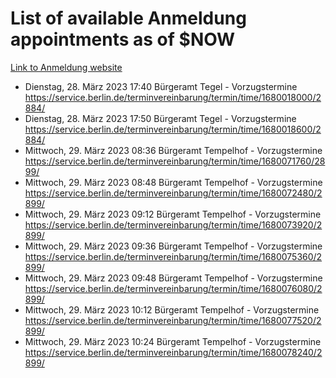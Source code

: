 # List of available Anmeldung appointments as of $NOW
[Link to Anmeldung website](https://service.berlin.de/terminvereinbarung/termin/tag.php?termin=1&anliegen[]=120686&dienstleisterlist=122210,122217,327316,122219,327312,122227,327314,122231,327346,122243,327348,122254,122252,329742,122260,329745,122262,329748,122271,327278,122273,327274,122277,327276,330436,122280,327294,122282,327290,122284,327292,122291,327270,122285,327266,122286,327264,122296,327268,150230,329760,122297,327286,122294,327284,122312,329763,122314,329775,122304,327330,122311,327334,122309,327332,317869,122281,327352,122279,329772,122283,122276,327324,122274,327326,122267,329766,122246,327318,122251,327320,122257,327322,122208,327298,122226,327300&herkunft=http%3A%2F%2Fservice.berlin.de%2Fdienstleistung%2F120686%2F)
- Dienstag, 28. März 2023 17:40 Bürgeramt Tegel - Vorzugstermine https://service.berlin.de/terminvereinbarung/termin/time/1680018000/2884/
- Dienstag, 28. März 2023 17:50 Bürgeramt Tegel - Vorzugstermine https://service.berlin.de/terminvereinbarung/termin/time/1680018600/2884/
- Mittwoch, 29. März 2023 08:36 Bürgeramt Tempelhof - Vorzugstermine https://service.berlin.de/terminvereinbarung/termin/time/1680071760/2899/
- Mittwoch, 29. März 2023 08:48 Bürgeramt Tempelhof - Vorzugstermine https://service.berlin.de/terminvereinbarung/termin/time/1680072480/2899/
- Mittwoch, 29. März 2023 09:12 Bürgeramt Tempelhof - Vorzugstermine https://service.berlin.de/terminvereinbarung/termin/time/1680073920/2899/
- Mittwoch, 29. März 2023 09:36 Bürgeramt Tempelhof - Vorzugstermine https://service.berlin.de/terminvereinbarung/termin/time/1680075360/2899/
- Mittwoch, 29. März 2023 09:48 Bürgeramt Tempelhof - Vorzugstermine https://service.berlin.de/terminvereinbarung/termin/time/1680076080/2899/
- Mittwoch, 29. März 2023 10:12 Bürgeramt Tempelhof - Vorzugstermine https://service.berlin.de/terminvereinbarung/termin/time/1680077520/2899/
- Mittwoch, 29. März 2023 10:24 Bürgeramt Tempelhof - Vorzugstermine https://service.berlin.de/terminvereinbarung/termin/time/1680078240/2899/
